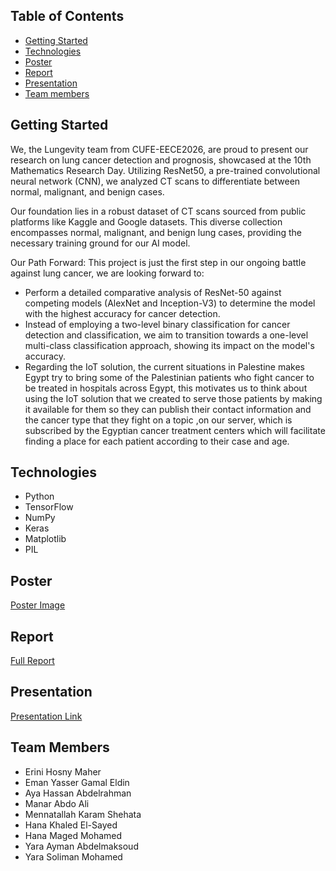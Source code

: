 ## Table of Contents

* [Getting Started](#getting-started)
* [Technologies](#technologies)
* [Poster](#poster)
* [Report](#report)
* [Presentation](#presentation)
* [Team members](#team-members)




## Getting Started
We, the Lungevity team from CUFE-EECE2026, are proud to present our research on lung cancer detection and prognosis, showcased at the 10th Mathematics Research Day. Utilizing ResNet50, a pre-trained convolutional neural network (CNN), we analyzed CT scans to differentiate between normal, malignant, and benign cases.

Our foundation lies in a robust dataset of CT scans sourced from public platforms like Kaggle and Google datasets. This diverse collection encompasses normal, malignant, and benign lung cases, providing the necessary training ground for our AI model.

Our Path Forward:
This project is just the first step in our ongoing battle against lung cancer, we are looking forward to: 
* Perform a detailed comparative analysis of ResNet-50 against competing models (AlexNet and 
Inception-V3) to determine the model with the highest accuracy for cancer detection.
* Instead of employing a two-level binary classification for cancer detection and classification, we 
aim to transition towards a one-level multi-class classification approach, showing its impact on 
the model's accuracy.
* Regarding the IoT solution, the current situations in Palestine makes Egypt try to bring some of 
the Palestinian patients who fight cancer to be treated in hospitals across Egypt, this motivates 
us to think about using the IoT solution that we created to serve those patients by making it 
available for them so they can publish their contact information and the cancer type that they 
fight on a topic ,on our server, which is subscribed by the Egyptian cancer treatment centers 
which will facilitate finding a place for each patient according to their case and age.


## Technologies
- Python
- TensorFlow
- NumPy
- Keras
- Matplotlib
- PIL



## Poster
[Poster Image](Lungevity_team_poster.pdf)


## Report

[Full Report](Lungevity_team_FinalReport.pdf)

## Presentation
[Presentation Link](Lungevity_team_presentation.pptx)

## Team Members
- Erini Hosny Maher 
- Eman Yasser Gamal Eldin 
- Aya Hassan Abdelrahman 
- Manar Abdo Ali 
- Mennatallah Karam Shehata 
- Hana Khaled El-Sayed 
- Hana Maged Mohamed 
- Yara Ayman Abdelmaksoud 
- Yara Soliman Mohamed 
